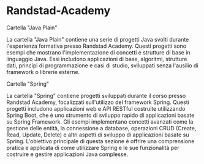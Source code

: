 # Randstad-Academy

Cartella "Java Plain"

La cartella "Java Plain" contiene una serie di progetti Java svolti durante l'esperienza formativa presso Randstad Academy. Questi progetti sono esempi che mostrano l'implementazione di concetti e strutture di base in linguaggio Java. Essi includono applicazioni di base, algoritmi, strutture dati, principi di programmazione e casi di studio, sviluppati senza l'ausilio di framework o librerie esterne.

Cartella "Spring"

La cartella "Spring" contiene progetti sviluppati durante il corso presso Randstad Academy, focalizzati sull'utilizzo del framework Spring. Questi progetti includono applicazioni web e API RESTful costruite utilizzando Spring Boot, che è uno strumento di sviluppo rapido di applicazioni basate su Spring Framework. Gli esempi implementano concetti avanzati come la gestione delle entità, la connessione a database, operazioni CRUD (Create, Read, Update, Delete) e altri aspetti di sviluppo di applicazioni basate su Spring. L'obiettivo principale di questa sezione è offrire una comprensione pratica e applicata di come utilizzare Spring e le sue funzionalità per costruire e gestire applicazioni Java complesse.
